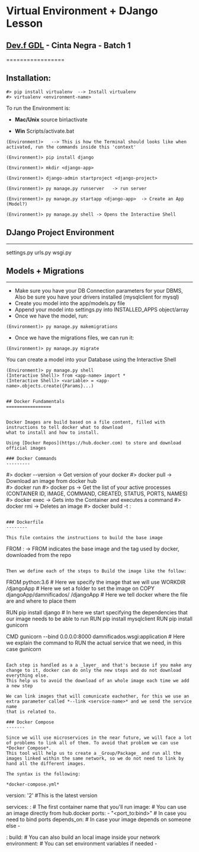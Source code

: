# Virtual Environment + DJango Lesson
## [Dev.f GDL](https://www.devf.mx/guadalajara) - Cinta Negra - Batch 1
=================

**Installation:**
-----------------

```
#> pip install virtualenv  --> Install virtualenv
#> virtualenv <environment-name>
```

To run the Environment is:

- **Mac/Unix**
source bin\activate

- **Win**
Scripts/activate.bat

```
(Environment)>   --> This is how the Terminal should looks like when activated, run the commands inside this 'context'

(Environment)> pip install django

(Environment)> mkdir <django-app>

(Environment)> django-admin startproject <django-project>  

(Environment)> py manage.py runserver   -> run server

(Environment)> py manage.py startapp <django-app>  -> Create an App (Model?)

(Environment)> py manage.py shell -> Opens the Interactive Shell

```

## DJango Project Environment
-------------------------

settings.py
urls.py
wsgi.py


## Models + Migrations
---------------------

- Make sure you have your DB Connection parameters for your DBMS, Also be sure you have your drivers installed (mysqlclient for mysql)
- Create you model into the app/models.py file
- Append your model into settings.py into INSTALLED_APPS object/array
- Once we have the model, run:
```
(Environment)> py manage.py makemigrations
```
- Once we have the migrations files, we can run it:
```
(Environment)> py manage.py migrate   
```
You can create a model into your Database using the Interactive Shell
```
(Environment)> py manage.py shell
(Interactive Shell)> from <app-name> import *
(Interactive Shell)> <variable> = <app-name>.objects.create({Params}...)


## Docker Fundamentals 
=================


Docker Images are build based on a file content, filled with instructions to tell docker what to download
what to install and how to install.

Using [Docker Repos](https://hub.docker.com) to store and download official images

### Docker Commands
---------

```
#> docker --version             -> Get version of your docker
#> docker pull <image-name>     -> Download an image from docker hub   
#> docker run <PARAMS>
#> docker ps                    -> Get the list of your active processes (CONTAINER ID, IMAGE, COMMAND, CREATED, STATUS, PORTS, NAMES)
#> docker exec <PARAMS> <image-name> <command>      -> Gets into the Container and executes a command
#> docker rmi <image-id>        -> Deletes an image
#> docker build -t <image-name>:<image-tag> <Dockerfile-path>

```

### Dockerfile
--------

This file contains the instructions to build the base image

```
FROM <image-name>:<image-tag>    -> FROM indicates the base image and the tag used by docker, downloaded from the repo

```

Then we define each of the steps to Build the image like the follow:
```
FROM python:3.6         # Here we specify the image that we will use
WORKDIR /djangoApp      # Here we set a folder to set the image on
COPY djangoApp/damnificados/ /djangoApp     # Here we tell docker where the file are and where to place them

RUN pip install django          # In here we start specifying the dependencies that our image needs to be able to run
RUN pip install mysqlclient
RUN pip install gunicorn

CMD gunicorn --bind 0.0.0.0:8000 damnificados.wsgi:application  # Here we explain the command to RUN the actual service that we need, in this case gunicorn
```

Each step is handled as a a _layer_ and that's because if you make any change to it, docker can do only the new steps and do not download everything else.
This help us to avoid the download of an whole image each time we add a new step

We can link images that will comunicate eachother, for this we use an extra parameter called *--link <service-name>* and we send the service name
that is related to.

### Docker Compose
-------

Since we will use microservices in the near future, we will face a lot of problems to link all of them. To avoid that problem we can use *Docker Compose*.
This tool will help us to create a _Group/Package_ and run all the images linked within the same network, so we do not need to link by hand all the different images.

The syntax is the following:

*docker-compose.yml*
```
version: '2' #This is the latest version

services:
  <container-name>: # The first container name that you'll run
    image: <image-name>  # You can use an image directly from hub.docker
    ports:
      - "<port_to:bind>"  # In case you need to bind ports
    depends_on:     # In case your image depends on someone else
      - <container-name>  

  <container-name>:
    build: <path-to-Dockerfile>   # You can also build an local image inside your network
    environment:            # You can set environment variables if needed
      - <environment-variable>   
```
